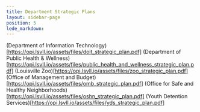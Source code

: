 ```yaml
---
title: Department Strategic Plans
layout: sidebar-page
position: 5
lede_markdown:
---
```


(Department of Information Technology)[https://opi.lsvll.io/assets/files/doit_strategic_plan.pdf]
(Department of Public Health & Wellness)[https://opi.lsvll.io/assets/files/public_health_and_wellness_strategic_plan.pdf]
(Louisville Zoo)[https://opi.lsvll.io/assets/files/zoo_strategic_plan.pdf]
(Office of Management and Budget)[https://opi.lsvll.io/assets/files/omb_strategic_plan.pdf]
(Office for Safe and Healthy Neighborhoods)[https://opi.lsvll.io/assets/files/oshn_strategic_plan.pdf]
(Youth Detention Services)[https://opi.lsvll.io/assets/files/yds_strategic_plan.pdf]
